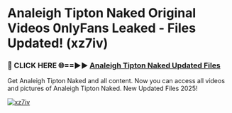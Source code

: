 # Analeigh Tipton Naked Original Videos 0nlyFans Leaked - Files Updated! (xz7iv)

<h3>🔴 CLICK HERE 🌐==►► <a href="https://tinyurl.com/yckcrads" rel="nofollow">Analeigh Tipton Naked Updated Files</a></h3>

Get Analeigh Tipton Naked and all content. Now you can access all videos and pictures of Analeigh Tipton Naked. New Updated Files 2025!

[![xz7iv](https://i.imgur.com/hpKpOFt.gif)](https://tinyurl.com/yckcrads)
